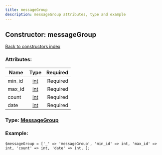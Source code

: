 ```yaml
---
title: messageGroup
description: messageGroup attributes, type and example
---
```

## Constructor: messageGroup  
[Back to constructors index](index.md)



### Attributes:

| Name     |    Type       | Required |
|----------|:-------------:|---------:|
|min\_id|[int](../types/int.md) | Required|
|max\_id|[int](../types/int.md) | Required|
|count|[int](../types/int.md) | Required|
|date|[int](../types/int.md) | Required|



### Type: [MessageGroup](../types/MessageGroup.md)


### Example:

```
$messageGroup = ['_' => 'messageGroup', 'min_id' => int, 'max_id' => int, 'count' => int, 'date' => int, ];
```  

